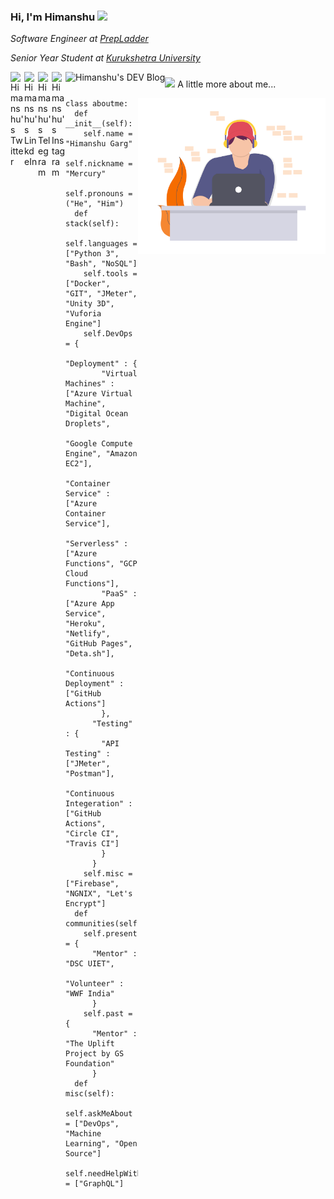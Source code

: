 ### Hi, I'm Himanshu <img src="https://media.giphy.com/media/hvRJCLFzcasrR4ia7z/giphy.gif" width="25px">

<!--
**merrcury/merrcury** is a ✨ _special_ ✨ repository because its `README.md` (this file) appears on your GitHub profile.

Here are some ideas to get you started:

- 🔭 I’m currently working on ...
- 🌱 I’m currently learning ...
- 👯 I’m looking to collaborate on ...
- 🤔 I’m looking for help with ...
- 💬 Ask me about ...
- 📫 How to reach me: ...
- 😄 Pronouns: ...
- ⚡ Fun fact: ...
-->

<p><em>Software Engineer at <a href="https://www.prepladder.com/">PrepLadder</a> </em></p>
<p><em>Senior Year Student at <a href="https://uietkuk.ac.in/">Kurukshetra University</a> </em></p>


<a href="https://twitter.com/_mercurybuddy">
  <img align="left" alt="Himanshu's Twitter" width="22px" src="https://cdn.jsdelivr.net/npm/simple-icons@v3/icons/twitter.svg" />
</a>
<a href="https://www.linkedin.com/in/garg-himanshu/">
  <img align="left" alt="Himanshu's LinkdeIn" width="22px" src="https://cdn.jsdelivr.net/npm/simple-icons@v3/icons/linkedin.svg" />
</a>
<a href="https://t.me/mercurybuddy">
  <img align="left" alt="Himanshu's Telegram" width="22px" src="https://cdn.jsdelivr.net/npm/simple-icons@v3/icons/telegram.svg" />
</a>
<a href="https://www.instagram.com/_mercurybuddy/">
  <img align="left" alt="Himanshu's Instagram" width="22px" src="https://cdn.jsdelivr.net/npm/simple-icons@v3/icons/instagram.svg" />
</a>
<a href="https://dev.to/mercury">
  <img align="left" alt="Himanshu's DEV Blog" height="27px"  src="https://cdn.jsdelivr.net/npm/simple-icons@v3/icons/dev-dot-to.svg" />
</a>

### 
<img src="https://media.giphy.com/media/VgCDAzcKvsR6OM0uWg/giphy.gif" width="50"> A little more about me...  

<img align="right" width="300" src="./icon.png">

``` python3
class aboutme:
  def __init__(self):
    self.name = "Himanshu Garg"
    self.nickname = "Mercury"
    self.pronouns = ("He", "Him")
  def stack(self):
    self.languages = ["Python 3", "Bash", "NoSQL"]
    self.tools = ["Docker", "GIT", "JMeter", "Unity 3D", "Vuforia Engine"]
    self.DevOps = {
      "Deployment" : {
        "Virtual Machines" : ["Azure Virtual Machine", "Digital Ocean Droplets", 
                                         "Google Compute Engine", "Amazon EC2"],
        "Container Service" : ["Azure Container Service"],
        "Serverless" : ["Azure Functions", "GCP Cloud Functions"],
        "PaaS" : ["Azure App Service", "Heroku", "Netlify", "GitHub Pages", "Deta.sh"],
        "Continuous Deployment" : ["GitHub Actions"]
        },
      "Testing" : {
        "API Testing" : ["JMeter", "Postman"],
        "Continuous Integeration" : ["GitHub Actions", "Circle CI", "Travis CI"]
        }
      }
    self.misc = ["Firebase", "NGNIX", "Let's Encrypt"]
  def communities(self):
    self.present = {
      "Mentor" : "DSC UIET",
      "Volunteer" : "WWF India"
      }
    self.past = {
      "Mentor" : "The Uplift Project by GS Foundation"
      }
  def misc(self):
    self.askMeAbout = ["DevOps", "Machine Learning", "Open Source"]
    self.needHelpWith = ["GraphQL"]
    
```
